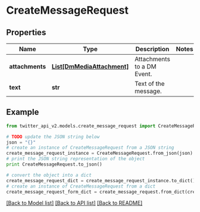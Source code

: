 # CreateMessageRequest


## Properties
Name | Type | Description | Notes
------------ | ------------- | ------------- | -------------
**attachments** | [**List[DmMediaAttachment]**](DmMediaAttachment.md) | Attachments to a DM Event. | 
**text** | **str** | Text of the message. | 

## Example

```python
from twitter_api_v2.models.create_message_request import CreateMessageRequest

# TODO update the JSON string below
json = "{}"
# create an instance of CreateMessageRequest from a JSON string
create_message_request_instance = CreateMessageRequest.from_json(json)
# print the JSON string representation of the object
print CreateMessageRequest.to_json()

# convert the object into a dict
create_message_request_dict = create_message_request_instance.to_dict()
# create an instance of CreateMessageRequest from a dict
create_message_request_form_dict = create_message_request.from_dict(create_message_request_dict)
```
[[Back to Model list]](../README.md#documentation-for-models) [[Back to API list]](../README.md#documentation-for-api-endpoints) [[Back to README]](../README.md)



